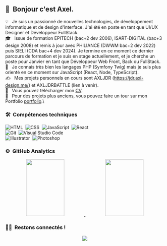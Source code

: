 ## 👋 &nbsp;Bonjour c'est Axel.

💡 &nbsp; Je suis un passionné de nouvelles technologies, de développement informatique et de design d'interface. J'ai été en poste en tant que UI/UX Designer et Développeur FullStack.\
🎓 &nbsp; Issue de formation EPITECH (bac+2 dev 2006), ISART-DIGITAL (bac+3 design 2008) et remis à jour avec PHILIANCE (DWWM bac+2 dev 2022) puis SIELI (CDA bac+4 dev 2024). Je termine en ce moment ce dernier parcours de formation et je suis en stage actuellement, et je cherche un poste pour Janvier en tant que Développeur Web Front, Back ou FullStack.\
🌱 &nbsp; Je connais très bien les langages PHP (Symfony Twig) mais je suis plus orienté en ce moment sur JavaScript (React, Node, TypeScript).\
✍️ &nbsp; Mes projets personnels en cours sont AXLJDR (https://jdr.axl-design.me/) et AXLJDRBATTLE (lien à venir).\
📄 &nbsp; Vous pouvez télécharger mon [CV](https://axl-design.me/cv_oncu_axel_avr_2022.pdf).\
📄 &nbsp; Pour des projets plus anciens, vous pouvez faire un tour sur mon Portfolio [portfolio](https://axelein.wixsite.com/portfolio).\

### 🛠 &nbsp;Compétences techniques

![HTML](https://img.shields.io/badge/-HTML-05122A?style=flat&logo=HTML5)&nbsp;
![CSS](https://img.shields.io/badge/-CSS-05122A?style=flat&logo=CSS3&logoColor=1572B6)&nbsp;
![JavaScript](https://img.shields.io/badge/-JavaScript-05122A?style=flat&logo=javascript)&nbsp;
![React](https://img.shields.io/badge/-React-05122A?style=flat&logo=react)&nbsp;\
![Git](https://img.shields.io/badge/-Git-05122A?style=flat&logo=git)&nbsp;
![Visual Studio Code](https://img.shields.io/badge/-Visual%20Studio%20Code-05122A?style=flat&logo=visual-studio-code&logoColor=007ACC)&nbsp;\
![Illustrator](https://img.shields.io/badge/-Illustrator-05122A?style=flat&logo=adobe-illustrator)&nbsp;
![Photoshop](https://img.shields.io/badge/-Photoshop-05122A?style=flat&logo=adobe-photoshop)&nbsp;

### ⚙️ &nbsp;GitHub Analytics

<p align="center">
<a href="https://github.com/Axel-EIN">
  <img height="180em" width="49%" src="https://github-readme-stats-eight-theta.vercel.app/api?username=Axel-EIN&show_icons=true&theme=algolia&include_all_commits=true&count_private=true"/>
  <img height="180em" width="49%" src="https://github-readme-stats-eight-theta.vercel.app/api/top-langs/?username=Axel-EIN&layout=compact&langs_count=8&theme=algolia"/>
</a>
</p>

### 🤝🏻 &nbsp;Restons connectés !

<p align="center">
<a href="[https://www.linkedin.com/in/axel-turan](www.linkedin.com/in/axel-turan)"><img src="https://img.shields.io/badge/-Axel%20Turan-0077B5?style=flat&logo=Linkedin&logoColor=white"/></a>
</p>
